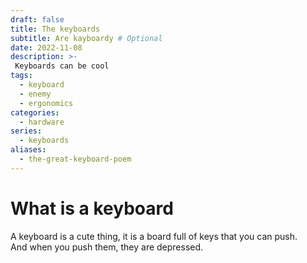```yaml
---
draft: false
title: The keyboards
subtitle: Are kayboardy # Optional
date: 2022-11-08
description: >-
 Keyboards can be cool
tags:
  - keyboard
  - enemy
  - ergonomics
categories:
  - hardware
series:
  - keyboards
aliases:
  - the-great-keyboard-poem
---
```


# What is a keyboard
A keyboard is a cute thing, it is a board full of keys that you can push.  
And when you push them, they are depressed.